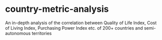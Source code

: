 # country-metric-analysis
An in-depth analysis of the correlation between Quality of Life Index, Cost of Living Index, Purchasing Power Index etc. of 200+ countries and semi-autonomous territories
